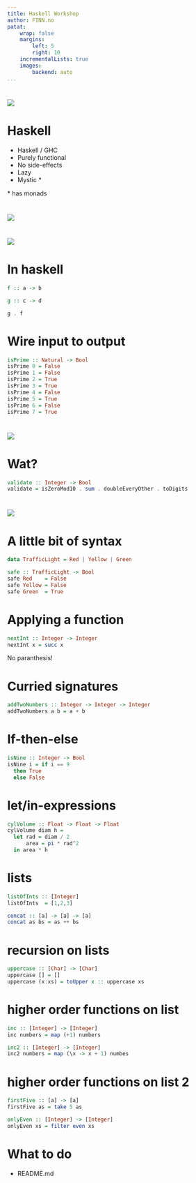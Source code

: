 ```yaml
---
title: Haskell Workshop
author: FINN.no
patat:
    wrap: false
    margins:
        left: 5
        right: 10
    incrementalLists: true
    images:
        backend: auto
...
```


# 

![](/Users/sjumilli//haskell/haskell-workshop/presentation/images/haskell-workshop.png)

# Haskell

* Haskell / GHC
* Purely functional
* No side-effects
* Lazy
* Mystic \*

\* has monads


# 


![](/Users/sjumilli//haskell/haskell-workshop/presentation/images/functions.png)


# 


![](/Users/sjumilli//haskell/haskell-workshop/presentation/images/functions2.png)


# In haskell

```haskell
f :: a -> b

g :: c -> d

g . f
```


# Wire input to output

```haskell
isPrime :: Natural -> Bool
isPrime 0 = False
isPrime 1 = False
isPrime 2 = True
isPrime 3 = True
isPrime 4 = False
isPrime 5 = True
isPrime 6 = False
isPrime 7 = True
```


#

![](/Users/sjumilli//haskell/haskell-workshop/presentation/images/fp-oo.png)


# Wat?

```haskell
validate :: Integer -> Bool
validate = isZeroMod10 . sum . doubleEveryOther . toDigits
```

#

![](/Users/sjumilli//haskell/haskell-workshop/presentation/images/robot.png)


# A little bit of syntax

```haskell
data TrafficLight = Red | Yellow | Green

safe :: TrafficLight -> Bool
safe Red    = False
safe Yellow = False
safe Green  = True
```

# Applying a function

```haskell
nextInt :: Integer -> Integer
nextInt x = succ x
```

No paranthesis!

# Curried signatures

```haskell
addTwoNumbers :: Integer -> Integer -> Integer
addTwoNumbers a b = a + b
```

# If-then-else

```haskell
isNine :: Integer -> Bool
isNine i = if i == 9
  then True
  else False
```

# let/in-expressions

```haskell
cylVolume :: Float -> Float -> Float
cylVolume diam h =
  let rad = diam / 2
      area = pi * rad^2
  in area * h
```

# lists

```haskell
listOfInts :: [Integer]
listOfInts  = [1,2,3]

concat :: [a] -> [a] -> [a]
concat as bs = as ++ bs
```

# recursion on lists

```haskell
uppercase :: [Char] -> [Char]
uppercase [] = []
uppercase (x:xs) = toUpper x :: uppercase xs
```

# higher order functions on list

```haskell
inc :: [Integer] -> [Integer]
inc numbers = map (+1) numbers

inc2 :: [Integer] -> [Integer]
inc2 numbers = map (\x -> x + 1) numbes
```

# higher order functions on list 2

```haskell
firstFive :: [a] -> [a]
firstFive as = take 5 as

onlyEven :: [Integer] -> [Integer]
onlyEven xs = filter even xs
```

# What to do

- README.md